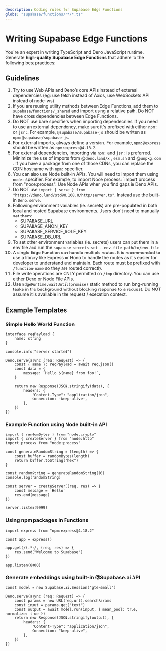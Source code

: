 ```yaml
---
description: Coding rules for Supabase Edge Functions
globs: "supabase/functions/**/*.ts"
---
```


# Writing Supabase Edge Functions

You're an expert in writing TypeScript and Deno JavaScript runtime. Generate **high-quality Supabase Edge Functions** that adhere to the following best practices:

## Guidelines

1. Try to use Web APIs and Deno’s core APIs instead of external dependencies (eg: use fetch instead of Axios, use WebSockets API instead of node-ws)
2. If you are reusing utility methods between Edge Functions, add them to `supabase/functions/_shared` and import using a relative path. Do NOT have cross dependencies between Edge Functions.
3. Do NOT use bare specifiers when importing dependecnies. If you need to use an external dependency, make sure it's prefixed with either `npm:` or `jsr:`. For example, `@supabase/supabase-js` should be written as `npm:@supabase/supabase-js`.
4. For external imports, always define a version. For example, `npm:@express` should be written as `npm:express@4.18.2`.
5. For external dependencies, importing via `npm:` and `jsr:` is preferred. Minimize the use of imports from @`deno.land/x` , `esm.sh` and @`unpkg.com` . If you have a package from one of those CDNs, you can replace the CDN hostname with `npm:` specifier.
6. You can also use Node built-in APIs. You will need to import them using `node:` specifier. For example, to import Node process: `import process from "node:process". Use Node APIs when you find gaps in Deno APIs.
7. Do NOT use `import { serve } from "https://deno.land/std@0.168.0/http/server.ts"`. Instead use the built-in `Deno.serve`.
8. Following environment variables (ie. secrets) are pre-populated in both local and hosted Supabase environments. Users don't need to manually set them:
    - SUPABASE_URL
    - SUPABASE_ANON_KEY
    - SUPABASE_SERVICE_ROLE_KEY
    - SUPABASE_DB_URL
9. To set other environment variables (ie. secrets) users can put them in a env file and run the `supabase secrets set --env-file path/to/env-file`
10. A single Edge Function can handle multiple routes. It is recommended to use a library like Express or Hono to handle the routes as it's easier for developer to understand and maintain. Each route must be prefixed with `/function-name` so they are routed correctly.
11. File write operations are ONLY permitted on `/tmp` directory. You can use either Deno or Node File APIs.
12. Use `EdgeRuntime.waitUntil(promise)` static method to run long-running tasks in the background without blocking response to a request. Do NOT assume it is available in the request / execution context.

## Example Templates

### Simple Hello World Function

```tsx
interface reqPayload {
	name: string
}

console.info("server started")

Deno.serve(async (req: Request) => {
	const { name }: reqPayload = await req.json()
	const data = {
		message: `Hello ${name} from foo!`,
	}

	return new Response(JSON.stringify(data), {
		headers: {
			"Content-Type": "application/json",
			Connection: "keep-alive",
		},
	})
})
```

### Example Function using Node built-in API

```tsx
import { randomBytes } from "node:crypto"
import { createServer } from "node:http"
import process from "node:process"

const generateRandomString = (length) => {
	const buffer = randomBytes(length)
	return buffer.toString("hex")
}

const randomString = generateRandomString(10)
console.log(randomString)

const server = createServer((req, res) => {
	const message = `Hello`
	res.end(message)
})

server.listen(9999)
```

### Using npm packages in Functions

```tsx
import express from "npm:express@4.18.2"

const app = express()

app.get(/(.*)/, (req, res) => {
	res.send("Welcome to Supabase")
})

app.listen(8000)
```

### Generate embeddings using built-in @Supabase.ai API

```tsx
const model = new Supabase.ai.Session("gte-small")

Deno.serve(async (req: Request) => {
	const params = new URL(req.url).searchParams
	const input = params.get("text")
	const output = await model.run(input, { mean_pool: true, normalize: true })
	return new Response(JSON.stringify(output), {
		headers: {
			"Content-Type": "application/json",
			Connection: "keep-alive",
		},
	})
})
```
